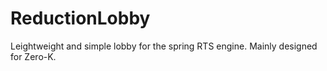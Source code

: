 # ReductionLobby
Leightweight and simple lobby for the spring RTS engine. Mainly designed for Zero-K.
